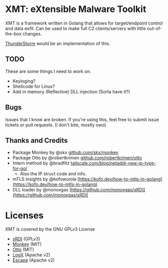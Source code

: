 # XMT: eXtensible Malware Toolkit

XMT is a framework written in Golang that allows for target/endpoint control and
data exfil. Can be used to make full C2 clients/servers with little out-of-the-box
changes.

[ThunderStorm](https://github.com/iDigitalFlame/ThunderStorm) would be an implementation
of this.

## TODO

These are some things I need to work on.

- Keyloging?
- Shellcode for Linux?
- Add in memory (Reflective) DLL injection (Sorta have it?)

## Bugs

Issues that I know are broken.
If you're using this, feel free to submit issue tickets or pull requests. (I don't bite, mostly owo)

## Thanks and Credits

- Package Monkey by @skx [github.com/skx/monkey](https://github.com/skx/monkey)
- Package Otto by @robertkrimen [github.com/robertkrimen/otto](https://github.com/robertkrimen/otto)
- Intern method by @bradfitz [tailscale.com/blog/netaddr-new-ip-type-for-go/](https://tailscale.com/blog/netaddr-new-ip-type-for-go/)
  - Also the IP struct code and info.
- mTLS insights by @kofoworola [https://kofo.dev/how-to-mtls-in-golang](https://kofo.dev/how-to-mtls-in-golang)
- DLL loader by @monoxgas [https://github.com/monoxgas/sRDI](https://github.com/monoxgas/sRDI)

# Licenses

XMT is covered by the GNU GPLv3 License

- [sRDI](https://raw.githubusercontent.com/monoxgas/sRDI/master/LICENSE) (GPLv3)
- [Monkey](https://raw.githubusercontent.com/skx/monkey/master/LICENSE) (MIT)
- [Otto](https://raw.githubusercontent.com/robertkrimen/otto/master/LICENSE) (MIT)
- [LogX](https://raw.githubusercontent.com/PurpleSec/LogX/main/LICENSE) (Apache v2)
- [Escape](https://raw.githubusercontent.com/PurpleSec/Escape/main/LICENSE) (Apache v2)
